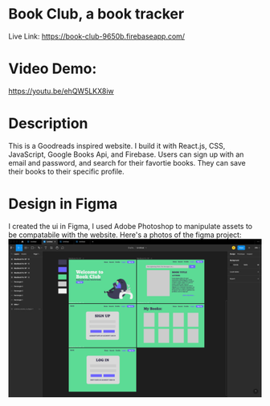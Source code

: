 # Book Club, a book tracker

Live Link: 
https://book-club-9650b.firebaseapp.com/


# Video Demo:
https://youtu.be/ehQW5LKX8iw

# Description
This is a Goodreads inspired website. I build it with React.js, CSS, JavaScript, Google Books Api, and Firebase. Users can sign up with an email and password, and search for their favortie books. They can save their books to their specific profile. 

# Design in Figma
I created the ui in Figma, I used Adobe Photoshop to manipulate assets to be compatabile with the website. Here's a photos of the figma project:
![design](https://github.com/seanmena/Books/blob/main/src/assets/screenshot.png?raw=true)

